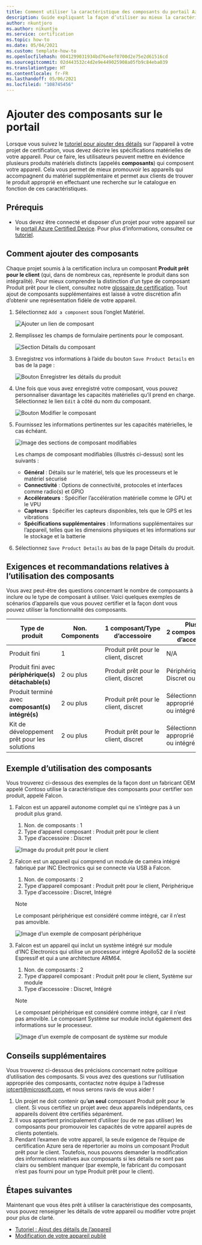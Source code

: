 ```yaml
---
title: Comment utiliser la caractéristique des composants du portail Azure Certified Device
description: Guide expliquant la façon d’utiliser au mieux la caractéristique des composants de la section Détails de l’appareil pour décrire avec précision votre appareil
author: nkuntjoro
ms.author: nikuntjo
ms.service: certification
ms.topic: how-to
ms.date: 05/04/2021
ms.custom: template-how-to
ms.openlocfilehash: 0041299031934bd76e4ef0700d2e75e2d61516cd
ms.sourcegitcommit: 02d443532c4d2e9e449025908a05fb9c84eba039
ms.translationtype: HT
ms.contentlocale: fr-FR
ms.lasthandoff: 05/06/2021
ms.locfileid: "108745456"
---
```

# <a name="add-components-on-the-portal"></a>Ajouter des composants sur le portail

Lorsque vous suivez le [tutoriel pour ajouter des détails](tutorial-02-adding-device-details.md) sur l’appareil à votre projet de certification, vous devez décrire les spécifications matérielles de votre appareil. Pour ce faire, les utilisateurs peuvent mettre en évidence plusieurs produits matériels distincts (appelés **composants**) qui composent votre appareil. Cela vous permet de mieux promouvoir les appareils qui accompagnent du matériel supplémentaire et permet aux clients de trouver le produit approprié en effectuant une recherche sur le catalogue en fonction de ces caractéristiques.

## <a name="prerequisites"></a>Prérequis

- Vous devez être connecté et disposer d’un projet pour votre appareil sur le [portail Azure Certified Device](https://certify.azure.com). Pour plus d’informations, consultez ce [tutoriel](tutorial-01-creating-your-project.md).

## <a name="how-to-add-components"></a>Comment ajouter des composants

Chaque projet soumis à la certification inclura un composant **Produit prêt pour le client** (qui, dans de nombreux cas, représente le produit dans son intégralité). Pour mieux comprendre la distinction d’un type de composant Produit prêt pour le client, consultez notre [glossaire de certification](./resources-glossary.md). Tout ajout de composants supplémentaires est laissé à votre discrétion afin d’obtenir une représentation fidèle de votre appareil.

1. Sélectionnez `Add a component` sous l’onglet Matériel.

    ![Ajouter un lien de composant](./media/images/add-component-new.png)

1. Remplissez les champs de formulaire pertinents pour le composant.

    ![Section Détails du composant](./media/images/component-details-section.png)

1. Enregistrez vos informations à l’aide du bouton `Save Product Details` en bas de la page :  

    ![Bouton Enregistrer les détails du produit](./media/images/save-product-details-button.png)

1. Une fois que vous avez enregistré votre composant, vous pouvez personnaliser davantage les capacités matérielles qu’il prend en charge. Sélectionnez le lien `Edit` à côté du nom du composant.  

    ![Bouton Modifier le composant](./media/images/component-edit.png)

1. Fournissez les informations pertinentes sur les capacités matérielles, le cas échéant.  

    ![Image des sections de composant modifiables](./media/images/component-selection-area.png)  

    Les champs de composant modifiables (illustrés ci-dessus) sont les suivants :

    - **Général** : Détails sur le matériel, tels que les processeurs et le matériel sécurisé
    - **Connectivité** : Options de connectivité, protocoles et interfaces comme radio(s) et GPIO
    - **Accélérateurs** : Spécifier l’accélération matérielle comme le GPU et le VPU
    - **Capteurs** : Spécifier les capteurs disponibles, tels que le GPS et les vibrations
    - **Spécifications supplémentaires** : Informations supplémentaires sur l’appareil, telles que les dimensions physiques et les informations sur le stockage et la batterie

1. Sélectionnez `Save Product Details` au bas de la page Détails du produit.

## <a name="component-use-requirements-and-recommendations"></a>Exigences et recommandations relatives à l’utilisation des composants

Vous avez peut-être des questions concernant le nombre de composants à inclure ou le type de composant à utiliser. Voici quelques exemples de scénarios d’appareils que vous pouvez certifier et la façon dont vous pouvez utiliser la fonctionnalité des composants.

| Type de produit                                       | Non. Components | 1 composant/Type d’accessoire      | Plus de 2 composants/Type d’accessoire                    |
|----------------------------------------------------|------------|----------------------------------|--------------------------------------------------|
| Produit fini                                   | 1          | Produit prêt pour le client, discret | N/A                                              |
| Produit fini avec **périphérique(s) détachable(s)** | 2 ou plus  | Produit prêt pour le client, discret | Périphérique / Discret ou intégré              |
| Produit terminé avec **composant(s) intégré(s)**  | 2 ou plus  | Produit prêt pour le client, discret | Sélectionnez le type approprié / Discret ou intégré |
| Kit de développement prêt pour les solutions                             | 2 ou plus  | Produit prêt pour le client, discret | Sélectionnez le type approprié / Discret ou intégré |

## <a name="example-component-usage"></a>Exemple d’utilisation des composants

Vous trouverez ci-dessous des exemples de la façon dont un fabricant OEM appelé Contoso utilise la caractéristique des composants pour certifier son produit, appelé Falcon.

1. Falcon est un appareil autonome complet qui ne s’intègre pas à un produit plus grand.
    1. Non. de composants : 1
    1. Type d’appareil composant : Produit prêt pour le client
    1. Type d’accessoire : Discret

     ![Image du produit prêt pour le client](./media/images/customer-ready-product.png)

1. Falcon est un appareil qui comprend un module de caméra intégré fabriqué par INC Electronics qui se connecte via USB à Falcon.
    1. Non. de composants : 2
    1. Type d’appareil composant : Produit prêt pour le client, Périphérique
    1. Type d’accessoire : Discret, Intégré
    
    > [!Note]
    > Le composant périphérique est considéré comme intégré, car il n’est pas amovible.

     ![Image d’un exemple de composant périphérique](./media/images/peripheral.png)

1. Falcon est un appareil qui inclut un système intégré sur module d’INC Electronics qui utilise un processeur intégré Apollo52 de la société Espressif et qui a une architecture ARM64.
    1. Non. de composants : 2
    1. Type d’appareil composant : Produit prêt pour le client, Système sur module
    1. Type d’accessoire : Discret, Intégré

    > [!Note]
    > Le composant périphérique est considéré comme intégré, car il n’est pas amovible. Le composant Système sur module inclut également des informations sur le processeur.

     ![Image d’un exemple de composant de système sur module ](./media/images/system-on-module.png)

## <a name="additional-tips"></a>Conseils supplémentaires

Vous trouverez ci-dessous des précisions concernant notre politique d’utilisation des composants. Si vous avez des questions sur l’utilisation appropriée des composants, contactez notre équipe à l’adresse [iotcert@microsoft.com](mailto:iotcert@microsoft.com), et nous serons ravis de vous aider !

1. Un projet ne doit contenir qu’**un seul** composant Produit prêt pour le client. Si vous certifiez un projet avec deux appareils indépendants, ces appareils doivent être certifiés séparément.
1. Il vous appartient principalement d’utiliser (ou de ne pas utiliser) les composants pour promouvoir les capacités de votre appareil auprès de clients potentiels.
1. Pendant l’examen de votre appareil, la seule exigence de l’équipe de certification Azure sera de répertorier au moins un composant Produit prêt pour le client. Toutefois, nous pouvons demander la modification des informations relatives aux composants si les détails ne sont pas clairs ou semblent manquer (par exemple, le fabricant du composant n’est pas fourni pour un type Produit prêt pour le client).

## <a name="next-steps"></a>Étapes suivantes

Maintenant que vous êtes prêt à utiliser la caractéristique des composants, vous pouvez renseigner les détails de votre appareil ou modifier votre projet pour plus de clarté.

- [Tutoriel : Ajout des détails de l’appareil](tutorial-02-adding-device-details.md)
- [Modification de votre appareil publié](how-to-edit-published-device.md)
